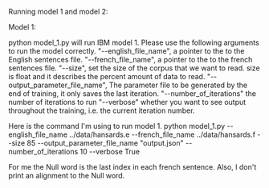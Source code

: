 Running model 1 and model 2:

Model 1: 

python model_1.py will run IBM model 1. Please use the following arguments to run the model correctly.
"--english_file_name", a pointer to the to the English sentences file.
"--french_file_name", a pointer to the to the french sentences file.
"--size", set the size of the corpus that we want to read. size is float and it describes the percent amount of data to read.
"--output_parameter_file_name", The parameter file to be generated by the end of training, it only saves the last iteration.
"--number_of_iterations" the number of iterations to run
"--verbose" whether you want to see output throughout the training, i.e. the current iteration number. 


Here is the command I'm using to run model 1. 
python model_1.py --english_file_name ../data/hansards.e
 --french_file_name ../data/hansards.f --size 85 --output_parameter_file_name "output.json" --number_of_iterations 10 
 --verbose True



For me the Null word is the last index in each french sentence. 
Also, I don't print an alignment to the Null word. 

